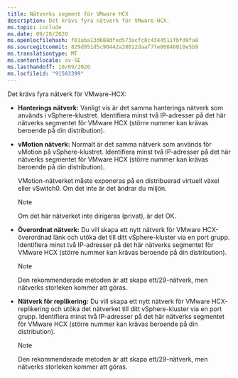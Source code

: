```yaml
---
title: Nätverks segment för VMware HCX
description: Det krävs fyra nätverk för VMware-HCX.
ms.topic: include
ms.date: 09/28/2020
ms.openlocfilehash: f01aba13d688dfed573acfc8c4344511fbfd9fa8
ms.sourcegitcommit: 829d951d5c90442a38012daaf77e86046018e5b9
ms.translationtype: MT
ms.contentlocale: sv-SE
ms.lasthandoff: 10/09/2020
ms.locfileid: "91583399"
---
```

<!-- Used in avs-production-ready-deployment.md and tutorial-deploy-vmware-hcx.md -->

Det krävs fyra nätverk för VMware-HCX:

- **Hanterings nätverk:** Vanligt vis är det samma hanterings nätverk som används i vSphere-klustret.  Identifiera minst två IP-adresser på det här nätverks segmentet för VMware HCX (större nummer kan krävas beroende på din distribution).

- **vMotion nätverk:** Normalt är det samma nätverk som används för vMotion på vSphere-klustret.  Identifiera minst två IP-adresser på det här nätverks segmentet för VMware HCX (större nummer kan krävas beroende på din distribution).  

   VMotion-nätverket måste exponeras på en distribuerad virtuell växel eller vSwitch0. Om det inte är det ändrar du miljön.

   > [!NOTE]
   > Om det här nätverket inte dirigeras (privat), är det OK.

- **Överordnat nätverk:** Du vill skapa ett nytt nätverk för VMware HCX-överordnad länk och utöka det till ditt vSphere-kluster via en port grupp.  Identifiera minst två IP-adresser på det här nätverks segmentet för VMware HCX (större nummer kan krävas beroende på din distribution).  

   > [!NOTE]
   > Den rekommenderade metoden är att skapa ett/29-nätverk, men nätverks storleken kommer att göras.

- **Nätverk för replikering:** Du vill skapa ett nytt nätverk för VMware HCX-replikering och utöka det nätverket till ditt vSphere-kluster via en port grupp.  Identifiera minst två IP-adresser på det här nätverks segmentet för VMware HCX (större nummer kan krävas beroende på din distribution).

   > [!NOTE]
   > Den rekommenderade metoden är att skapa ett/29-nätverk, men nätverks storleken kommer att göras.